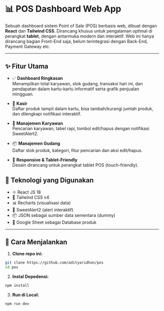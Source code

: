 # 📊 POS Dashboard Web App

Sebuah dashboard sistem Point of Sale (POS) berbasis web, dibuat dengan **React** dan **Tailwind CSS**. Dirancang khusus untuk pengalaman optimal di perangkat **tablet**, dengan antarmuka modern dan interaktif. Web ini hanya dirancang bagian Front-End saja, belum terintegrasi dengan Back-End, Payment Gateway etc.

---

## ✨ Fitur Utama

- ✅ **Dashboard Ringkasan**  
  Menampilkan total karyawan, stok gudang, transaksi hari ini, dan pendapatan dalam kartu-kartu informatif serta grafik penjualan mingguan.

- 🛒 **Kasir**  
  Daftar produk tampil dalam kartu, bisa tambah/kurangi jumlah produk, dan dilengkapi notifikasi interaktif.

- 👥 **Manajemen Karyawan**  
  Pencarian karyawan, tabel rapi, tombol edit/hapus dengan notifikasi SweetAlert2.

- 📦 **Manajemen Gudang**  
  Daftar stok produk, kategori, fitur pencarian dan aksi edit/hapus.

- 📱 **Responsive & Tablet-Friendly**  
  Desain dirancang untuk perangkat tablet POS (touch-friendly).


## 🧪 Teknologi yang Digunakan

- ⚛️ React JS 18
- 🎨 Tailwind CSS v4
- 📊 Recharts (visualisasi data)
- 💬 SweetAlert2 (alert interaktif)
- 📦 JSON sebagai sumber data sementara (dummy)
- 📃 Google Sheet sebagai Database produk



---

## 🚀 Cara Menjalankan

1. **Clone repo ini:**

```bash
git clone https://github.com/adityaridhon/pos
cd pos
```

2. **Instal Depedensi:**

```bash
npm install
```

3. **Run di Local:**

```bash
npm run dev
```


